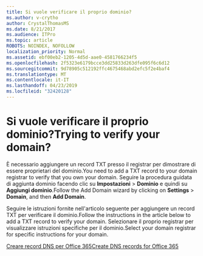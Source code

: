 ```yaml
---
title: Si vuole verificare il proprio dominio?
ms.author: v-crytho
author: CrystalThomasMS
ms.date: 8/21/2017
ms.audience: ITPro
ms.topic: article
ROBOTS: NOINDEX, NOFOLLOW
localization_priority: Normal
ms.assetid: ebf00eb2-1205-4d5d-aae0-4581766234f5
ms.openlocfilehash: 2f5323e6179bcce3dd25833d263dfe095f6c6d12
ms.sourcegitcommit: 9d78905c512192ffc4675468abd2efc5f2e4baf4
ms.translationtype: MT
ms.contentlocale: it-IT
ms.lasthandoff: 04/23/2019
ms.locfileid: "32420128"
---
```

# <a name="trying-to-verify-your-domain"></a><span data-ttu-id="8adfb-102">Si vuole verificare il proprio dominio?</span><span class="sxs-lookup"><span data-stu-id="8adfb-102">Trying to verify your domain?</span></span>

<span data-ttu-id="8adfb-103">È necessario aggiungere un record TXT presso il registrar per dimostrare di essere proprietari del dominio.</span><span class="sxs-lookup"><span data-stu-id="8adfb-103">You need to add a TXT record to your domain registrar to verify that you own your domain.</span></span> <span data-ttu-id="8adfb-104">Seguire la procedura guidata di aggiunta dominio facendo clic su **Impostazioni** \> **Dominio** e quindi su **Aggiungi dominio**.</span><span class="sxs-lookup"><span data-stu-id="8adfb-104">Follow the Add Domain wizard by clicking on **Settings** \> **Domain**, and then **Add Domain**.</span></span> 
  
<span data-ttu-id="8adfb-105">Seguire le istruzioni fornite nell'articolo seguente per aggiungere un record TXT per verificare il dominio.</span><span class="sxs-lookup"><span data-stu-id="8adfb-105">Follow the instructions in the article below to add a TXT record to verify your domain.</span></span> <span data-ttu-id="8adfb-106">Selezionare il proprio registrar per visualizzare istruzioni specifiche per il dominio.</span><span class="sxs-lookup"><span data-stu-id="8adfb-106">Select your domain registrar for specific instructions for your domain.</span></span>
  
[<span data-ttu-id="8adfb-107">Creare record DNS per Office 365</span><span class="sxs-lookup"><span data-stu-id="8adfb-107">Create DNS records for Office 365</span></span>](https://support.office.com/article/Create-DNS-records-for-Office-365-when-you-manage-your-DNS-records-B0F3FDCA-8A80-4E8E-9EF3-61E8A2A9AB23.aspx)
  

